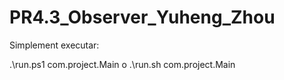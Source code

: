 # PR4.3_Observer_Yuheng_Zhou

Simplement executar:

.\run.ps1 com.project.Main
o
.\run.sh com.project.Main
